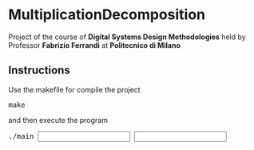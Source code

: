 # MultiplicationDecomposition

Project of the course of __Digital Systems Design Methodologies__ held by Professor __Fabrizio Ferrandi__ at __Politecnico di Milano__

## Instructions

Use the makefile for compile the project

<pre>
make
</pre>

and then execute the program

<pre>
./main <input length 1> <input length 2> <first factor> <second factor>
</pre>
